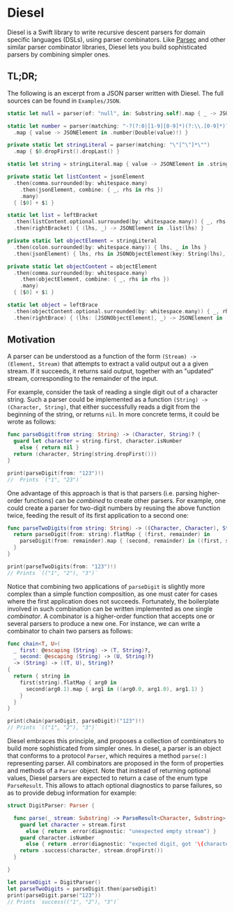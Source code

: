 # Diesel

Diesel is a Swift library to write recursive descent parsers for domain specific languages (DSLs),
using parser combinators.
Like [Parsec](https://hackage.haskell.org/package/parsec) and other similar parser combinator libraries,
Diesel lets you build sophisticated parsers by combining simpler ones.

## TL;DR;

The following is an excerpt from a JSON parser written with Diesel.
The full sources can be found in `Examples/JSON`.

```swift
static let null = parser(of: "null", in: Substring.self).map { _ -> JSONElement in .null }

static let number = parser(matching: "-?(?:0|[1-9][0-9]*)(?:\\.[0-9]*)?")
  .map { value -> JSONElement in .number(Double(value)!) }

private static let stringLiteral = parser(matching: "\"[^\"]*\"")
  .map { $0.dropFirst().dropLast() }

static let string = stringLiteral.map { value -> JSONElement in .string(String(value)) }

private static let listContent = jsonElement
  .then(comma.surrounded(by: whitespace.many)
    .then(jsonElement, combine: { _, rhs in rhs })
    .many)
  { [$0] + $1 }

static let list = leftBracket
  .then(listContent.optional.surrounded(by: whitespace.many)) { _, rhs in rhs ?? [] }
  .then(rightBracket) { (lhs, _) -> JSONElement in .list(lhs) }

private static let objectElement = stringLiteral
  .then(colon.surrounded(by: whitespace.many)) { lhs, _ in lhs }
  .then(jsonElement) { lhs, rhs in JSONObjectElement(key: String(lhs), value: rhs) }

private static let objectContent = objectElement
  .then(comma.surrounded(by: whitespace.many)
    .then(objectElement, combine: { _, rhs in rhs })
    .many)
  { [$0] + $1 }

static let object = leftBrace
  .then(objectContent.optional.surrounded(by: whitespace.many)) { _, rhs in rhs ?? [] }
  .then(rightBrace) { (lhs: [JSONObjectElement], _) -> JSONElement in .object(lhs) }
```

## Motivation

A parser can be understood as a function of the form `(Stream) -> (Element, Stream)`
that attempts to extract a valid output out a a given stream.
If it succeeds, it returns said output,
together with an "updated" stream, corresponding to the remainder of the input.

For example, consider the task of reading a single digit out of a character string.
Such a parser could be implemented as a function `(String) -> (Character, String)`,
that either successfully reads a digit from the beginning of the string, or returns `nil`.
In more concrete terms, it could be wrote as follows:

```swift
func parseDigit(from string: String) -> (Character, String)? {
  guard let character = string.first, character.isNumber
    else { return nil }
  return (character, String(string.dropFirst()))
}

print(parseDigit(from: "123")!)
//  Prints `("1", "23")`
```

One advantage of this approach is that is that parsers
(i.e. parsing higher-order functions)
can be *combined* to create other parsers.
For example, one could create a parser for two-digit numbers by reusing the above function twice,
feeding the result of its first application to a second one:

```swift
func parseTwoDigits(from string: String) -> ((Character, Character), String)? {
  return parseDigit(from: string).flatMap { (first, remainder) in
    parseDigit(from: remainder).map { (second, remainder) in ((first, second), remainder) }
  }
}

print(parseTwoDigits(from: "123")!)
// Prints `(("1", "2"), "3")`
```

Notice that combining two applications of `parseDigit` is slightly more complex than a simple function composition,
as one must cater for cases where the first application does not succeeds.
Fortunately, the boilerplate involved in such combination can be written implemented as one single *combinator*. A combinator is a higher-order function that accepts one or several parsers to produce a new one.
For instance, we can write a combinator to chain two parsers as follows:

```swift
func chain<T, U>(
  _ first: @escaping (String) -> (T, String)?,
  _ second: @escaping (String) -> (U, String)?)
  -> (String) -> ((T, U), String)?
{
  return { string in
    first(string).flatMap { arg0 in
      second(arg0.1).map { arg1 in ((arg0.0, arg1.0), arg1.1) }
    }
  }
}

print(chain(parseDigit, parseDigit)("123")!)
// Prints `(("1", "2"), "3")`
```

Diesel embraces this principle, and proposes a collection of combinators
to build more sophisticated from simpler ones.
In diesel, a parser is an object that conforms to a protocol `Parser`,
which requires a method `parse(:)` representing parser.
All combinators are proposed in the form of properties and methods of a `Parser` object.
Note that instead of returning optional values,
Diesel parsers are expected to return a case of the enum type `ParseResult`.
This allows to attach optional diagnostics to parse failures,
so as to provide debug information for example:

```swift
struct DigitParser: Parser {

  func parse(_ stream: Substring) -> ParseResult<Character, Substring> {
    guard let character = stream.first
      else { return .error(diagnostic: "unexpected empty stream") }
    guard character.isNumber
      else { return .error(diagnostic: "expected digit, got '\(character)'") }
    return .success(character, stream.dropFirst())
  }

}

let parseDigit = DigitParser()
let parseTwoDigits = parseDigit.then(parseDigit)
print(parseDigit.parse("123"))
// Prints `success(("1", "2"), "3")`
```
